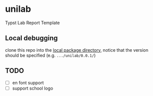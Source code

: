 # unilab

Typst Lab Report Template

## Local debugging

clone this repo into the [local package directory](https://github.com/typst/packages?tab=readme-ov-file#local-packages), notice that the version should be specified (e.g. `.../unilab/0.0.1/`)

## TODO

- [ ] en font support
- [ ] support school logo
